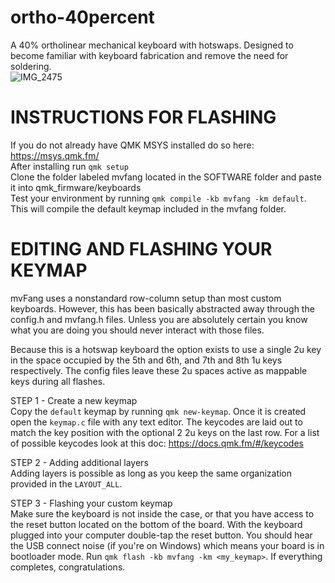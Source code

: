 # ortho-40percent
 A 40% ortholinear mechanical keyboard with hotswaps. Designed to become familiar with keyboard fabrication and remove the need for soldering.  
 ![IMG_2475](https://user-images.githubusercontent.com/18726044/171768959-1de3e903-b97e-4b62-a8e8-f2158ed0aadc.JPG)


# INSTRUCTIONS FOR FLASHING  
If you do not already have QMK MSYS installed do so here: https://msys.qmk.fm/  
After installing run `qmk setup`  
Clone the folder labeled mvfang located in the SOFTWARE folder and paste it into qmk_firmware/keyboards  
Test your environment by running `qmk compile -kb mvfang -km default`. This will compile the default keymap included in the mvfang folder.  
  
# EDITING AND FLASHING YOUR KEYMAP  
mvFang uses a nonstandard row-column setup than most custom keyboards. However, this has been basically abstracted away through the config.h and mvfang.h files. Unless you are absolutely certain you know what you are doing you should never interact with those files.  
  
Because this is a hotswap keyboard the option exists to use a single 2u key in the space occupied by the 5th and 6th, and 7th and 8th 1u keys respectively. The config files leave these 2u spaces active as mappable keys during all flashes.  
  
STEP 1 - Create a new keymap  
Copy the `default` keymap by running `qmk new-keymap`. Once it is created open the `keymap.c` file with any text editor. The keycodes are laid out to match the key position with the optional 2 2u keys on the last row. For a list of possible keycodes look at this doc: https://docs.qmk.fm/#/keycodes  
  
STEP 2 - Adding additional layers  
Adding layers is possible as long as you keep the same organization provided in the `LAYOUT_ALL`.  
  
STEP 3 - Flashing your custom keymap  
Make sure the keyboard is not inside the case, or that you have access to the reset button located on the bottom of the board. With the keyboard plugged into your computer double-tap the reset button. You should hear the USB connect noise (if you're on Windows) which means your board is in bootloader mode. Run `qmk flash -kb mvfang -km <my_keymap>`. If everything completes, congratulations.
